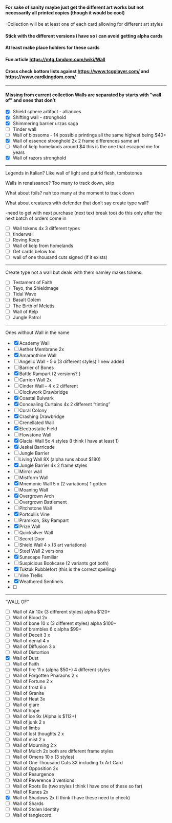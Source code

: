 #### For sake of sanity maybe just get the different art works but not necessarily all printed copies (though it would be cool)
-Collection will be at least one of each card allowing for different art styles
#### Stick with the different versions i have so i can avoid getting alpha cards 
#### At least make place holders for these cards
#### Fun article https://mtg.fandom.com/wiki/Wall
#### Cross check bottom lists against https://www.tcgplayer.com/ and https://www.cardkingdom.com/
------------------------------------------------------------------------------------
#### Missing from current collection Walls are separated by starts with "wall of" and ones that don’t
- [X] Shield sphere artifact - alliances
- [X] Shifting wall - stronghold
- [X] Shimmering barrier urzas saga
- [ ] Tinder wall
- [ ] Wall of blossoms - 14 possible printings all the same highest being $40+
- [X] Wall of essence stronghold 2x 2 frame differences same art
- [ ] Wall of kelp homelands around $4 this is the one that escaped me for years
- [X] Wall of razors stronghold
------------------------------------------------------------------------------------
Legends in Italian? Like wall of light and putrid flesh, tombstones

Walls in renaissance? Too many to track down, skip

What about foils? nah too many at the moment to track down

What about creatures with defender that don’t say create type wall?

-need to get with next purchase (next text break too) do this only after the next batch of orders come in
- [ ] Wall tokens 4x 3 different types
- [ ] tinderwall
- [ ] Roving Keep
- [ ] Wall of kelp from homelands
- [ ] Get cards below too
- [ ] wall of one thousand cuts signed (if it exists)
------------------------------------------------------------------------------------
Create type not a wall but deals with them namley makes tokens:
- [ ] Testament of Faith
- [ ] Teyo, the Shieldmage
- [ ] Tidal Wave
- [ ] Basalt Golem
- [ ] The Birth of Meletis
- [ ] Wall of Kelp
- [ ] Jungle Patrol

------------------------------------------------------------------------------------
Ones without Wall in the name 
- [X] Academy Wall
- [ ] Aether Membrane 2x
- [X] Amaranthine Wall
- [ ] Angelic Wall - 5 x (3 different styles) 1 new added
- [ ] Barrier of Bones
- [X] Battle Rampart (2 versions? )
- [ ] Carrion Wall 2x
- [ ] Cinder Wall – 4 x 2 different
- [ ] Clockwork Drawbridge
- [X] Coastal Bulwark
- [X] Concealing Curtains 4x 2 different “tinting”
- [ ] Coral Colony
- [X] Crashing Drawbridge
- [ ] Crenellated Wall
- [X] Electrostatic Field
- [ ] Flowstone Wall
- [X] Glacial Wall 5x 4 styles (I think I have at least 1)
- [X] Jeskai Barricade
- [ ] Jungle Barrier
- [ ] Living Wall 8X (alpha runs about $180)
- [X] Jungle Barrier 4x 2 frame styles
- [ ] Mirror wall
- [ ] Mistform Wall
- [X] Mnemonic Wall 5 x (2 variations) 1 gotten
- [ ] Moaning Wall
- [X] Overgrown Arch
- [ ] Overgrown Battlement
- [ ] Pitchstone Wall
- [X] Portcullis Vine
- [ ] Pramikon, Sky Rampart
- [X] Prize Wall
- [ ] Quicksilver Wall
- [ ] Secret Door
- [ ] Shield Wall 4 x (3 art variations)
- [ ] Steel Wall 2 versions
- [X] Sunscape Familiar
- [ ] Suspicious Bookcase (2 variants got both)
- [X] Tuktuk Rubblefort (this is the correct spelling)
- [ ] Vine Trellis
- [X] Weathered Sentinels
- [ ] 
------------------------------------------------------------------------------------

“WALL OF”
- [ ] Wall of Air 10x (3 different styles) alpha $120+
- [ ] Wall of Blood 2x
- [ ] Wall of bone 10 x (3 different styles) alpha $100+
- [ ] Wall of brambles 6 x alpha $99+
- [ ] Wall of Deceit 3 x
- [ ] Wall of denial 4 x
- [ ] Wall of Diffusion 3 x
- [ ] Wall of Distortion
- [X] Wall of Dust
- [ ] Wall of Faith
- [ ] Wall of fire 11 x (alpha $50+) 4 different styles
- [ ] Wall of Forgotten Pharaohs 2 x
- [ ] Wall of Fortune 2 x
- [ ] Wall of frost 6 x 
- [ ] Wall of Granite
- [ ] Wall of Heat 3x
- [ ] Wall of glare 
- [ ] Wall of hope
- [ ] Wall of ice 9x (Alpha is $112+)
- [ ] Wall of junk 2 x 
- [ ] Wall of limbs
- [ ] Wall of lost thoughts 2 x
- [ ] Wall of mist 2 x
- [ ] Wall of Mourning 2 x 
- [ ] Wall of Mulch 2x both are different frame styles
- [ ] Wall of Omens 10 x (3 styles)
- [ ] Wall of One Thousand Cuts 3X including 1x Art Card
- [ ] Wall of Opposition 2x
- [ ] Wall of Resurgence
- [ ] Wall of Reverence 3 versions
- [ ] Wall of Roots 8x (two styles I think I have one of these so far)
- [ ] Wall of Runes 2x
- [X] Wall of Shadows 2x (I think I have these need to check)
- [ ] Wall of Shards
- [ ] Wall of Stolen Identity
- [ ] Wall of tanglecord
